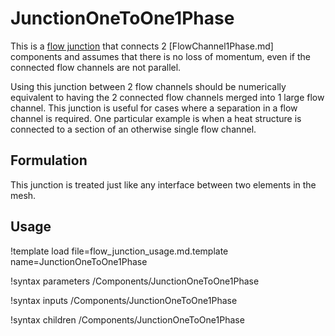 # JunctionOneToOne1Phase

This is a [flow junction](component_groups/flow_junction.md) that connects 2
[FlowChannel1Phase.md] components and assumes that there is no loss of momentum,
even if the connected flow channels are not parallel.

Using this junction between 2 flow channels should be numerically equivalent to having
the 2 connected flow channels merged into 1 large flow channel. This junction is useful
for cases where a separation in a flow channel is required. One particular example is
when a heat structure is connected to a section of an otherwise
single flow channel.

## Formulation

This junction is treated just like any interface between two elements in the mesh.

## Usage

!template load file=flow_junction_usage.md.template name=JunctionOneToOne1Phase

!syntax parameters /Components/JunctionOneToOne1Phase

!syntax inputs /Components/JunctionOneToOne1Phase

!syntax children /Components/JunctionOneToOne1Phase
